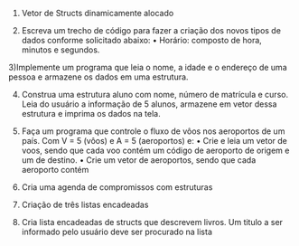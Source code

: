 1) Vetor de Structs dinamicamente alocado

2) Escreva um trecho de código para fazer a criação dos novos tipos de dados conforme
solicitado abaixo:
• Horário: composto de hora, minutos e segundos.

3)Implemente um programa que leia o nome, a idade e o endereço de uma pessoa e
armazene os dados em uma estrutura.

4) Construa uma estrutura aluno com nome, número de matrı́cula e curso. Leia do usuário
a informação de 5 alunos, armazene em vetor dessa estrutura e imprima os dados na
tela.

5) Faça um programa que controle o fluxo de vôos nos aeroportos de um paı́s. Com V = 5
(vôos) e A = 5 (aeroportos) e:
• Crie e leia um vetor de voos, sendo que cada voo contém um código de aeroporto
de origem e um de destino.
• Crie um vetor de aeroportos, sendo que cada aeroporto contém

6) Cria uma agenda de compromissos com estruturas

7) Criação de três listas encadeadas

8) Cria lista encadeadas de structs que descrevem livros. Um titulo a ser informado pelo usuário deve ser procurado na lista
